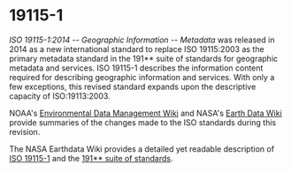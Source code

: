 # 19115-1

*ISO 19115-1:2014 -- Geographic Information -- Metadata* was released in 2014 as a new international standard to replace ISO 19115:2003 as the primary metadata standard in the 191** suite of standards for geographic metadata and services. ISO 19115-1 describes the information content required for describing geographic information and services. With only a few exceptions, this revised standard expands upon the descriptive capacity of ISO:19113:2003.

NOAA's [Environmental Data Management Wiki](https://geo-ide.noaa.gov/wiki/index.php?title=ISO_19115-1_New_Capabilities) and NASA's [Earth Data Wiki](https://wiki.earthdata.nasa.gov/display/NASAISO/ISO+19115-1+New+Capabilities) provide summaries of the changes made to the ISO standards during this revision.

The NASA Earthdata Wiki provides a detailed yet readable description of [ISO 19115-1](https://wiki.earthdata.nasa.gov/display/NASAISO/ISO+19115-1) and the [191** suite of standards](https://wiki.earthdata.nasa.gov/display/NASAISO/ISO+191**+Metadata+Family).



